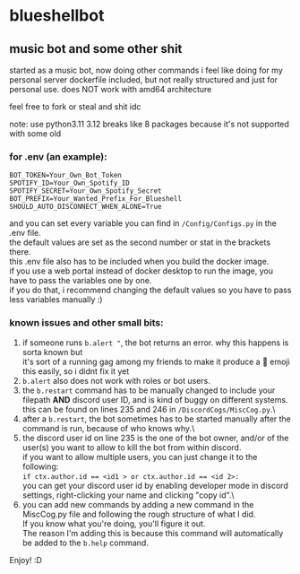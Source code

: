 # blueshellbot
## music bot and some other shit

started as a music bot, now doing other commands i feel like doing for my personal server
dockerfile included, but not really structured and just for personal use. does NOT work with amd64 architecture

feel free to fork or steal and shit idc

note: use python3.11
3.12 breaks like 8 packages because it's not supported with some old  

### for .env (an example):
```
BOT_TOKEN=Your_Own_Bot_Token
SPOTIFY_ID=Your_Own_Spotify_ID
SPOTIFY_SECRET=Your_Own_Spotify_Secret
BOT_PREFIX=Your_Wanted_Prefix_For_Blueshell
SHOULD_AUTO_DISCONNECT_WHEN_ALONE=True
```
and you can set every variable you can find in `/Config/Configs.py` in the .env file.\
the default values are set as the second number or stat in the brackets there.\
this .env file also has to be included when you build the docker image.\
if you use a web portal instead of docker desktop to run the image, you have to pass the variables one by one.\
if you do that, i recommend changing the default values so you have to pass less variables manually :)

### known issues and other small bits:
1. if someone runs `b.alert "`, the bot returns an error. why this happens is sorta known but\
it's sort of a running gag among my friends to make it produce a 🥶 emoji this easily, so i didnt fix it yet
2. `b.alert` also does not work with roles or bot users.
3. the `b.restart` command has to be manually changed to include your filepath **AND** discord user ID, and is kind of buggy on different systems.\
this can be found on lines 235 and 246 in `/DiscordCogs/MiscCog.py`.\
4. after a `b.restart`, the bot sometimes has to be started manually after the command is run, because of who knows why.\
5. the discord user id on line 235 is the one of the bot owner, and/or of the user(s) you want to allow to kill the bot from within discord.\
if you want to allow multiple users, you can just change it to the following:\
`if ctx.author.id == <id1 > or ctx.author.id == <id 2>:`\
you can get your discord user id by enabling developer mode in discord settings, right-clicking your name and clicking "copy id".\
6. you can add new commands by adding a new command in the MiscCog.py file and following the rough structure of what I did.\
If you know what you're doing, you'll figure it out.\
The reason I'm adding this is because this command will automatically be added to the `b.help` command.

Enjoy! :D